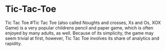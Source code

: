# Tic-Tac-Toe
Tic Tac Toe
#Tic Tac Toe (also called Noughts and crosses, Xs and Os, XOX Game) is a very popular childrens pencil and paper game, which is often enjoyed by many adults, as well. Because of its simplicity, the game may seem trivial at first, however, Tic Tac Toe involves its share of analytics and rapidity. 
